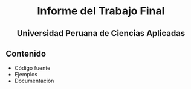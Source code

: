 <div align="center">
  <h1>Informe del Trabajo Final</h1>
  <h2>Universidad Peruana de Ciencias Aplicadas</h2>
</div>

<style>
  hr {
    display: none;
  }
</style>


## Contenido
- Código fuente
- Ejemplos
- Documentación
